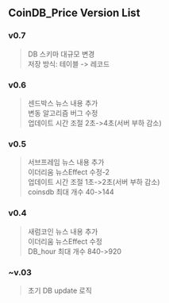 ## CoinDB_Price Version List

### v0.7
> DB 스키마 대규모 변경  
> 저장 방식: 테이블 -> 레코드

### v0.6
> 센드박스 뉴스 내용 추가  
> 변동 알고리즘 버그 수정  
> 업데이트 시간 조절 2초->4초(서버 부하 감소)

### v0.5
> 서브프레임 뉴스 내용 추가  
> 이더리움 뉴스Effect 수정-2  
> 업데이트 시간 조절 1초->2초(서버 부하 감소)  
> coinsdb 최대 개수 40->144

### v0.4
> 새럼코인 뉴스 내용 추가  
> 이더리움 뉴스Effect 수정  
> DB_hour 최대 개수 840->920

### ~v.03
> 초기 DB update 로직